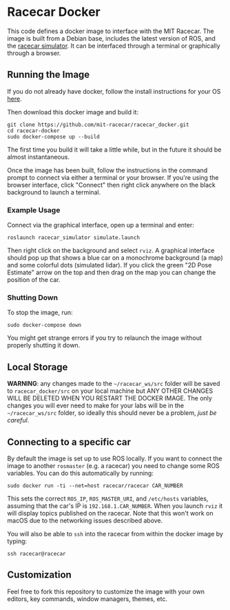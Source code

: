 # Racecar Docker

This code defines a docker image to interface with the MIT Racecar.
The image is built from a Debian base, includes the latest version of ROS, and the [racecar simulator](https://github.com/mit-racecar/racecar_simulator). It can be interfaced through a terminal or graphically through a browser.

## Running the Image

If you do not already have docker, follow the install instructions for your OS [here](https://docs.docker.com/install/).

Then download this docker image and build it:

    git clone https://github.com/mit-racecar/racecar_docker.git
    cd racecar-docker
    sudo docker-compose up --build

The first time you build it will take a little while, but in the future it should be almost instantaneous.

Once the image has been built, follow the instructions in the command prompt to connect via either a terminal or your browser.
If you're using the browser interface, click "Connect" then right click anywhere on the black background to launch a terminal.

### Example Usage

Connect via the graphical interface, open up a terminal and enter:

    roslaunch racecar_simulator simulate.launch

Then right click on the background and select `rviz`.
A graphical interface should pop up that shows a blue car on a monochrome background (a map) and some colorful dots (simulated lidar).
If you click the green "2D Pose Estimate" arrow on the top and then drag on the map you can change the position of the car.

### Shutting Down

To stop the image, run:

    sudo docker-compose down

You might get strange errors if you try to relaunch the image without properly shutting it down.

## Local Storage

**WARNING**: any changes made to the `~/racecar_ws/src` folder will be saved to `racecar_docker/src` on your local machine but ANY OTHER CHANGES WILL BE DELETED WHEN YOU RESTART THE DOCKER IMAGE.
The only changes you will ever need to make for your labs will be in the `~/racecar_ws/src` folder, so ideally this should never be a problem, *just be careful*.

## Connecting to a specific car

By default the image is set up to use ROS locally. If you want to connect the image to another `rosmaster` (e.g. a racecar) you need to change some ROS variables. You can do this automatically by running:

    sudo docker run -ti --net=host racecar/racecar CAR_NUMBER

This sets the correct `ROS_IP`, `ROS_MASTER_URI`, and `/etc/hosts` variables, assuming that the car's IP is `192.168.1.CAR_NUMBER`. When you launch `rviz` it will display topics published on the racecar. Note that this won't work on macOS due to the networking issues described above.

You will also be able to `ssh` into the racecar from within the docker image by typing:

    ssh racecar@racecar

## Customization

Feel free to fork this repository to customize the image with your own editors, key commands, window managers, themes, etc.
